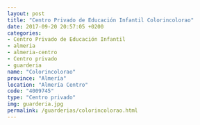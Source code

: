 ```yaml
---
layout: post
title: "Centro Privado de Educación Infantil Colorincolorao"
date: 2017-09-20 20:57:05 +0200
categories:
- Centro Privado de Educación Infantil
- almeria
- almeria-centro
- Centro privado
- guarderia
name: "Colorincolorao"
province: "Almería"
location: "Almería Centro"
code: "4009745"
type: "Centro privado"
img: guarderia.jpg
permalink: /guarderias/colorincolorao.html
---
```

